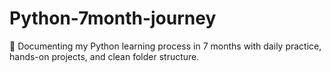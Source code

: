 # Python-7month-journey
🐍 Documenting my Python learning process in 7 months with daily practice, hands-on projects, and clean folder structure.
